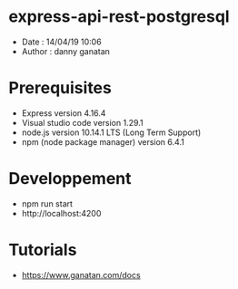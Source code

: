 # express-api-rest-postgresql
- Date : 14/04/19 10:06
- Author : danny ganatan

# Prerequisites
- Express version 4.16.4
- Visual studio code version 1.29.1
- node.js version 10.14.1 LTS (Long Term Support)
- npm (node package manager) version 6.4.1

# Developpement
- npm run start
- http://localhost:4200

# Tutorials
- https://www.ganatan.com/docs
